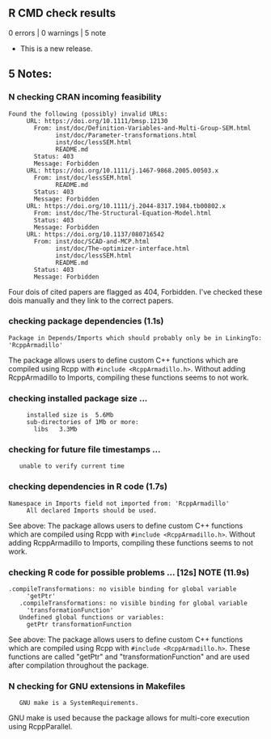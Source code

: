 ## R CMD check results

0 errors | 0 warnings | 5 note

* This is a new release.

## 5 Notes:

### N  checking CRAN incoming feasibility

```
Found the following (possibly) invalid URLs:
     URL: https://doi.org/10.1111/bmsp.12130
       From: inst/doc/Definition-Variables-and-Multi-Group-SEM.html
             inst/doc/Parameter-transformations.html
             inst/doc/lessSEM.html
             README.md
       Status: 403
       Message: Forbidden
     URL: https://doi.org/10.1111/j.1467-9868.2005.00503.x
       From: inst/doc/lessSEM.html
             README.md
       Status: 403
       Message: Forbidden
     URL: https://doi.org/10.1111/j.2044-8317.1984.tb00802.x
       From: inst/doc/The-Structural-Equation-Model.html
       Status: 403
       Message: Forbidden
     URL: https://doi.org/10.1137/080716542
       From: inst/doc/SCAD-and-MCP.html
             inst/doc/The-optimizer-interface.html
             inst/doc/lessSEM.html
             README.md
       Status: 403
       Message: Forbidden
```

Four dois of cited papers are flagged as 404, Forbidden. I've checked these dois manually and 
they link to the correct papers.

### checking package dependencies (1.1s)

```
Package in Depends/Imports which should probably only be in LinkingTo: 'RcppArmadillo'
```

The package allows users to define custom C++ functions which are compiled
using Rcpp with `#include <RcppArmadillo.h>`. Without adding RcppArmadillo to
Imports, compiling these functions seems to not work.

### checking installed package size ... 

```
     installed size is  5.6Mb
     sub-directories of 1Mb or more:
       libs   3.3Mb
```

### checking for future file timestamps ...

```
   unable to verify current time
```

### checking dependencies in R code (1.7s)

```
Namespace in Imports field not imported from: 'RcppArmadillo'
     All declared Imports should be used.
```

See above: The package allows users to define custom C++ functions which are compiled
using Rcpp with `#include <RcppArmadillo.h>`. Without adding RcppArmadillo to
Imports, compiling these functions seems to not work.

### checking R code for possible problems ... [12s] NOTE (11.9s)

```
.compileTransformations: no visible binding for global variable
     'getPtr'
   .compileTransformations: no visible binding for global variable
     'transformationFunction'
   Undefined global functions or variables:
     getPtr transformationFunction
```

See above: The package allows users to define custom C++ functions which are compiled
using Rcpp with `#include <RcppArmadillo.h>`. These functions are called "getPtr" and
"transformationFunction" and are used after compilation throughout the package.

### N  checking for GNU extensions in Makefiles

```
   GNU make is a SystemRequirements.
```

GNU make is used because the package allows for multi-core execution using 
RcppParallel.